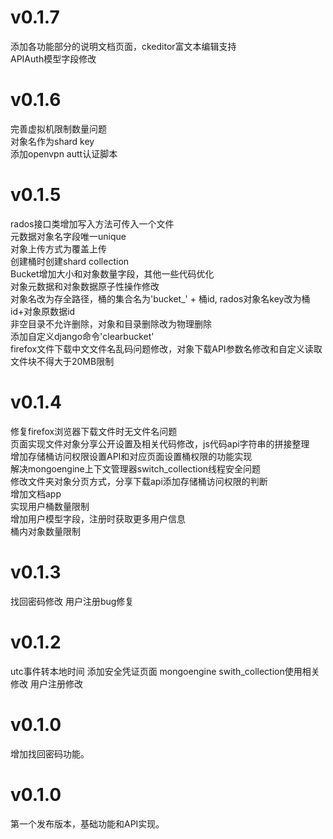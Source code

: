 # v0.1.7
添加各功能部分的说明文档页面，ckeditor富文本编辑支持    
APIAuth模型字段修改  

# v0.1.6
完善虚拟机限制数量问题   
对象名作为shard key   
添加openvpn autt认证脚本  

# v0.1.5
rados接口类增加写入方法可传入一个文件  
元数据对象名字段唯一unique  
对象上传方式为覆盖上传  
创建桶时创建shard collection  
Bucket增加大小和对象数量字段，其他一些代码优化  
对象元数据和对象数据原子性操作修改  
对象名改为存全路径，桶的集合名为'bucket_' + 桶id, rados对象名key改为桶id+对象原数据id  
非空目录不允许删除，对象和目录删除改为物理删除   
添加自定义django命令'clearbucket'   
firefox文件下载中文文件名乱码问题修改，对象下载API参数名修改和自定义读取文件块不得大于20MB限制  

# v0.1.4

修复firefox浏览器下载文件时无文件名问题  
页面实现文件对象分享公开设置及相关代码修改，js代码api字符串的拼接整理  
增加存储桶访问权限设置API和对应页面设置桶权限的功能实现  
解决mongoengine上下文管理器switch_collection线程安全问题  
修改文件夹对象分页方式，分享下载api添加存储桶访问权限的判断   
增加文档app  
实现用户桶数量限制  
增加用户模型字段，注册时获取更多用户信息  
桶内对象数量限制

# v0.1.3

找回密码修改
用户注册bug修复

# v0.1.2

utc事件转本地时间
添加安全凭证页面
mongoengine swith_collection使用相关修改
用户注册修改

# v0.1.0

增加找回密码功能。

# v0.1.0

第一个发布版本，基础功能和API实现。
